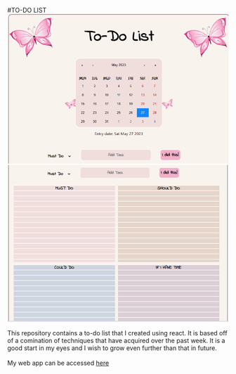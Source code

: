 #TO-DO LIST
![alt-text](https://github.com/KaburaJ/to-do-list/blob/main/TO%20DO.PNG)
![alt-text](https://github.com/KaburaJ/to-do-list/blob/main/TO%20DO2.PNG)

This repository contains a to-do list that I created using react. It is based off of a comination of techniques that have acquired over the past week. It is a good start in my eyes and I wish to grow even further than that in future. <br><br>My web app can be accessed [here](https://kaburaj.github.io/to-do-list/)
